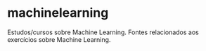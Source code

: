 # machinelearning
Estudos/cursos sobre Machine Learning.
Fontes relacionados aos exercícios sobre Machine Learning.
